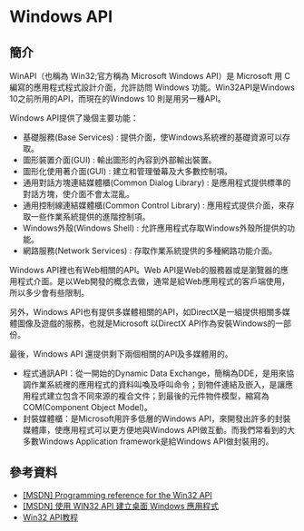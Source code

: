 # Windows API

## 簡介

WinAPI（也稱為 Win32;官方稱為 Microsoft Windows API）是 Microsoft 用 C 編寫的應用程式程式設計介面，允許訪問 Windows 功能。Win32API是Windows 10之前所用的API，而現在的Windows 10 則是用另一種API。

Windows API提供了幾個主要功能：

* 基礎服務\(Base Services\) : 提供介面，使Windows系統裡的基礎資源可以存取。
* 圖形裝置介面\(GUI\) : 輸出圖形的內容到外部輸出裝置。
* 圖形化使用著介面\(GUI\) : 建立和管理螢幕及大多數控制項。
* 通用對話方塊連結媒體櫃\(Common Dialog Library\) : 是應用程式提供標準的對話方塊，使介面不會太混亂。
* 通用控制線連結媒體櫃\(Common Control Library\) : 應用程式提供介面，來存取一些作業系統提供的進階控制項。
* Windows外殼\(Windows Shell\) : 允許應用程式存取Windows外殼所提供的功能。
* 網路服務\(Network Services\) : 存取作業系統提供的多種網路功能介面。

Windows API裡也有Web相關的API。Web API是Web的服務器或是瀏覽器的應用程式介面。是以Web開發的概念去做，通常是給Web應用程式的客戶端使用，所以多少會有些限制。

另外，Windows API也有提供多媒體相關的API，如DirectX是一組提供相關多媒體圖像及遊戲的服務，也就是Microsoft 以DirectX API作為安裝Windows的一部份。

最後，Windows API 還提供剩下兩個相關的API及多媒體用的。

* 程式通訊API：從一開始的Dynamic Data Exchange，簡稱為DDE，是用來協調作業系統裡的應用程式的資料叫喚及呼叫命令；到物件連結及嵌入，是讓應用程式建立包含不同來源的複合文件；到最後的元件物件模型，縮寫為COM\(Component Object Model\)。
* 封裝媒體櫃：是Microsoft用許多低層的Windows API，來開發出許多的封裝媒體庫，使應用程式可以更方便地與Windows API做互動。而我們常看到的大多數Windows Application framework是給Windows API做封裝用的。

## 參考資料

* [\[MSDN\] Programming reference for the Win32 API](https://docs.microsoft.com/en-us/windows/win32/api/)
* [\[MSDN\] 使用 WIN32 API 建立桌面 Windows 應用程式](https://docs.microsoft.com/zh-tw/windows/win32/)
* [Win32 API教程](http://www.tastones.com/zh-tw/stackoverflow/win32-api/)

